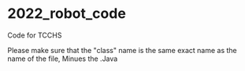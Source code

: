 # 2022_robot_code
Code for TCCHS

Please make sure that the "class" name is the same exact name as the name of the file, Minues the .Java

